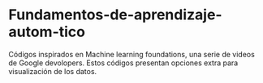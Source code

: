 # Fundamentos-de-aprendizaje-autom-tico
Códigos inspirados en Machine learning foundations, una serie de videos de Google devolopers. Estos códigos presentan opciones extra para visualización de los datos.
